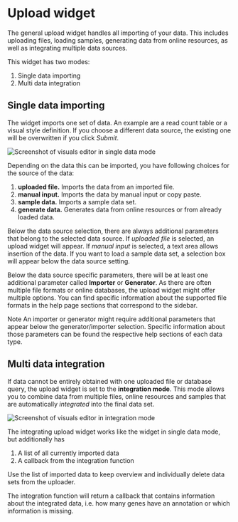 # Upload widget

The general upload widget handles all importing of your data. This includes
uploading files, loading samples, generating data from online resources, as
well as integrating multiple data sources.

This widget has two modes:

1. Single data importing
2. Multi data integration

## Single data importing

The widget imports one set of data. An example are a read count table or
a visual style definition. If you choose a different data source, the existing
one will be overwritten if you click *Submit*.

![Screenshot of visuals editor in single data mode](helppages/genericImporter.png)

Depending on the data this can be imported, you have following choices for the
source of the data:

1. **uploaded file.** Imports the data from an imported file.
2. **manual input.** Imports the data by manual input or copy paste.
3. **sample data.** Imports a sample data set.
4. **generate data.** Generates data from online resources or from already loaded data.

Below the data source selection, there are always additional parameters that belong to
the selected data source. If *uploaded file* is selected, an upload widget will appear.
If *manual input* is selected, a text area allows insertion of the data. If you
want to load a sample data set, a selection box will appear below the data source setting.

Below the data source specific parameters, there will be at least one additional parameter called
**Importer** or **Generator**. As there are often multiple file formats or online databases,
the upload widget might offer multiple options. You can find specific information about
the supported file formats in the help page sections that correspond to the sidebar.

<div class="well help-box">
<label>Note</label> An importer or generator might require additional parameters that appear
below the generator/importer selection. Specific information about those parameters can
be found the respective help sections of each data type.
</div>

## Multi data integration

If data cannot be entirely obtained with one uploaded file or database query,
the upload widget is set to the **integration mode**. This mode allows you
to combine data from multiple files, online resources and samples that are automatically
*integrated* into the final data set.

![Screenshot of visuals editor in integration mode](helppages/integratingGenericImporter.png)

The integrating upload widget works like the widget in single data mode, but additionally
has

1. A list of all currently imported data
2. A callback from the integration function

Use the list of imported data to keep overview and individually delete data sets
from the uploader.

The integration function will return a callback that contains information about the
integrated data, i.e. how many genes have an annotation or which information is missing.
